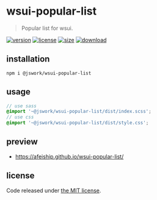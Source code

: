 # wsui-popular-list
> Popular list for wsui.

[![version][version-image]][version-url]
[![license][license-image]][license-url]
[![size][size-image]][size-url]
[![download][download-image]][download-url]

## installation
```shell
npm i @jswork/wsui-popular-list
```

## usage
```scss
// use sass
@import '~@jswork/wsui-popular-list/dist/index.scss';
// use css
@import '~@jswork/wsui-popular-list/dist/style.css';
```

## preview
- https://afeiship.github.io/wsui-popular-list/

## license
Code released under [the MIT license](https://github.com/afeiship/wsui-popular-list/blob/master/LICENSE.txt).

[version-image]: https://img.shields.io/npm/v/@jswork/wsui-popular-list
[version-url]: https://npmjs.org/package/@jswork/wsui-popular-list

[license-image]: https://img.shields.io/npm/l/@jswork/wsui-popular-list
[license-url]: https://github.com/afeiship/wsui-popular-list/blob/master/LICENSE.txt

[size-image]: https://img.shields.io/bundlephobia/minzip/@jswork/wsui-popular-list
[size-url]: https://github.com/afeiship/wsui-popular-list/blob/master/dist/wsui-popular-list.min.js

[download-image]: https://img.shields.io/npm/dm/@jswork/wsui-popular-list
[download-url]: https://www.npmjs.com/package/@jswork/wsui-popular-list

